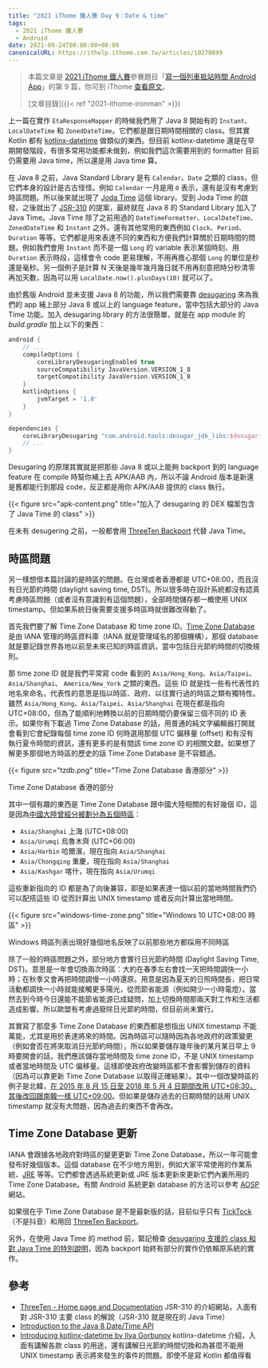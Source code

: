 ```yaml
---
title: "2021 iThome 鐵人賽 Day 9：Date & time"
tags:
  - 2021 iThome 鐵人賽
  - Android
date: 2021-09-24T00:00:00+08:00
canonicalURL: https://ithelp.ithome.com.tw/articles/10270899
---
```


> 本篇文章是 [2021 iThome 鐵人賽](https://ithelp.ithome.com.tw/2021ironman)參賽題目「[寫一個列車抵站時間 Android App](https://ithelp.ithome.com.tw/users/20139666/ironman/4661)」的第 9 篇，你可到 iThome [查看原文](https://ithelp.ithome.com.tw/articles/10270899)。
>
> [文章目錄]({{< ref "2021-ithome-ironman" >}})

上一篇在實作 `EtaResponseMapper` 的時候我們用了 Java 8 開始有的 `Instant`、`LocalDateTime` 和 `ZonedDateTime`。它們都是跟日期時間相關的 class。但其實 Kotlin 都有 [kotlinx-datetime](https://github.com/Kotlin/kotlinx-datetime) 做類似的東西。但目前 kotlinx-datetime 還是在早期開發階段，有很多常用功能都未做到，例如我們這次需要用到的 formatter 目前仍需要用 Java time，所以還是用 Java time 算。

在 Java 8 之前，Java Standard Library 是有 `Calendar`、`Date` 之類的 class，但它們本身的設計是古古怪怪。例如 `Calendar` 一月是用 `0` 表示，還有是沒有考慮到時區問題。所以後來就出現了 [Joda Time](https://www.joda.org/joda-time/) 這個 library。受到 Joda Time 的啟發，之後就出了 [JSR-310](https://jcp.org/en/jsr/detail?id=310) 的提案，最終就在 Java 8 的 Standard Library 加入了 Java Time。Java Time 除了之前用過的 `DateTimeFormatter`、`LocalDateTime`、`ZonedDateTime` 和 `Instant` 之外，還有其他常用的東西例如 `Clock`、`Period`、`Duration` 等等。它們都是用來表達不同的東西和方便我們計算關於日期時間的問題。例如我們會用 `Instant` 而不是一個 `Long` 的 variable 表示某個時刻、用 `Duration` 表示時段，這樣會令 code 更易理解，不用再擔心那個 `Long` 的單位是秒還是毫秒。另一個例子是計算 N 天後是幾年幾月幾日就不用再刻意把時分秒清零再加天數，因為可以用 `LocalDate.now().plusDays(10)` 就可以了。

由於舊版 Android 並未支援 Java 8 的功能，所以我們需要靠 [desugaring](https://developer.android.com/studio/write/java8-support) 來為我們的 app 補上部分 Java 8 或以上的 language feature，當中包括大部分的 Java Time 功能。加入 desugaring library 的方法很簡單，就是在 app module 的 *build.gradle* 加上以下的東西：

```groovy
android {
    // ...
    compileOptions {
        coreLibraryDesugaringEnabled true
        sourceCompatibility JavaVersion.VERSION_1_8
        targetCompatibility JavaVersion.VERSION_1_8
    }
    kotlinOptions {
        jvmTarget = '1.8'
    }
}

dependencies {
    coreLibraryDesugaring "com.android.tools:desugar_jdk_libs:$desugaringVersion"
    // ...
}
```

Desugaring 的原理其實就是把那些 Java 8 或以上能夠 backport 到的 language feature 在 compile 時幫你補上去 APK/AAB 內，所以不論 Android 版本是新還是舊都能行到那段 code，反正都是用你 APK/AAB 提供的 class 執行。

{{< figure src="apk-content.png" title="加入了 desugaring 的 DEX 檔案包含了 Java Time 的 class" >}}

在未有 desugering 之前，一般都會用 [ThreeTen Backport](https://www.threeten.org/threetenbp/) 代替 Java Time。

## 時區問題

另一樣想借本篇討論的是時區的問題。在台灣或者香港都是 UTC+08:00，而且沒有日光節約時間 (daylight saving time, DST)。所以很多時在設計系統都沒有認真考慮時區問題（或者沒有意識到有這個問題），全部時間儲存都一概使用 UNIX timestamp。但如果系統日後需要支援多時區時就很難改得動了。

首先我們要了解 Time Zone Database 和 time zone ID。[Time Zone Database](https://www.iana.org/time-zones) 是由 IANA 管理的時區資料庫（IANA 就是管理域名的那個機構），那個 database 就是要記錄世界各地以前至未來已知的時區資訊，當中包括日光節約時間的切換規則。

那 time zone ID 就是我們平常寫 code 看到的 `Asia/Hong_Kong`、`Asia/Taipei`、`Asia/Shanghai`、 `America/New_York` 之類的東西。這些 ID 就是找一些有代表性的地名來命名，代表性的意思是指以時區、政府、以往實行過的時區之類有獨特性。雖然 `Asia/Hong_Kong`、`Asia/Taipei`、`Asia/Shanghai` 在現在都是指向 UTC+08:00，但為了能順利地轉換以前的日期時間仍要保留三個不同的 ID 表示。如果你有下載過 Time Zone Database 的話，用普通的純文字編輯器打開就會看到它會紀錄每個 time zone ID 何時選用那個 UTC 偏移量 (offset) 和有沒有執行夏令時間的資訊，還有更多的是有間該 time zone ID 的相關文獻。如果想了解更多那個地方時區的歷史的話 Time Zone Database 是不容錯過。

{{< figure src="tzdb.png" title="Time Zone Database 香港部分" >}}

Time Zone Database 香港的部分

其中一個有趣的東西是 Time Zone Database 跟中國大陸相關的有好幾個 ID，這是因為[中國大陸曾經分被劃分為五個時區](https://zh.wikipedia.org/wiki/%E4%B8%AD%E5%9C%8B%E6%99%82%E5%8D%80)：

- `Asia/Shanghai` 上海 (UTC+08:00)
- `Asia/Urumqi` 烏魯木齊 (UTC+06:00)
- `Asia/Harbin` 哈爾濱，現在指向 `Asia/Shanghai`
- `Asia/Chongqing` 重慶，現在指向 `Asia/Shanghai`
- `Asia/Kashgar` 喀什，現在指向 `Asia/Urumqi`

這些重新指向的 ID 都是為了向後兼容，即是如果表達一個以前的當地時間我們仍可以配搭這些 ID 從而計算出 UNIX timestamp 或者反向計算出當地時間。

{{< figure src="windows-time-zone.png" title="Windows 10 UTC+08:00 時區" >}}

Windows 時區列表出現好幾個地名反映了以前那些地方都採用不同時區

除了一般的時區問題之外，部分地方會實行日光節約時間 (Daylight Saving Time, DST)。意思是一年會切換兩次時區：大約在春季左右會找一天把時間調快一小時；在秋季又會再把時間調慢一小時還原。用意是因為夏天的日照時間長，把日常活動都調快一小時就能接觸更多陽光，從而節省能源（例如開少一小時電燈）。當然去到今時今日還能不能節省能源已成疑問，加上切換時間那兩天對工作和生活都造成影響。所以歐盟有考慮過廢除日光節約時間，但目前尚未實行。

其實寫了那麼多 Time Zone Database 的東西都是想指出 UNIX timestamp 不能萬能，尤其是用於表達將來的時間。因為時區可以隨時因為各地政府的政策變更（例如會否在將來取消日光節約時間），所以如果要儲存幾年後的某月某日早上 9 時要開會的話，我們應該儲存當地時間及 time zone ID，不是 UNIX timestamp 或者當地時間及 UTC 偏移量。這樣即使政府改變時區都不會影響到儲存的資料（因為可以靠更新 Time Zone Database 以取得正確結果）。其中一個改變時區的例子是北韓，[在 2015 年 8 月 15 日至 2018 年 5 月 4 日期間改用 UTC+08:30，其後改回跟南韓一樣 UTC+09:00](https://www.storm.mg/article/431531)。但如果是儲存過去的日期時間的話用 UNIX timestamp 就沒有大問題，因為過去的東西不會再改。

## Time Zone Database 更新

IANA 會跟據各地政府對時區的變更更新 Time Zone Database，所以一年可能會發布好幾個版本。這個 database 在不少地方用到，例如大家平常使用的作業系統、[JRE](https://www.oracle.com/java/technologies/tzdata-versions.html) 等等。它們都會透過系統更新或 JRE 版本更新來更新它們內裏所用的 Time Zone Database。有關 Android 系統更新 database 的方法可以參考 [AOSP](https://source.android.com/devices/tech/config/timezone-rules) 網站。

如果很在乎 Time Zone Database 是不是最新版的話，目前似乎只有 [TickTock](https://github.com/ZacSweers/ticktock)（不是抖音）和用回 [ThreeTen Backport](https://www.threeten.org/threetenbp/)。

另外，在使用 Java Time 的 method 前，緊記檢查 [desugaring 支援的 class 和對 Java Time 的特別說明](https://developer.android.com/studio/write/java8-support-table)，因為 backport 始終有部分的實作仍依賴原系統的實作。

## 參考

- [ThreeTen - Home page and Documentation](https://www.threeten.org/) JSR-310 的介紹網站，入面有對 JSR-310 主要 class 的解說（JSR-310 就是現在的 Java Time）
- [Introduction to the Java 8 Date/Time API](https://www.baeldung.com/java-8-date-time-intro)
- [Introducing kotlinx-datetime by Ilya Gorbunov](https://www.youtube.com/watch?v=YwN0kAMNvXI) kotlinx-datetime 介紹，入面有講解各款 class 的用途，還有講解日光節約時間切換和為甚麼不能用 UNIX timestamp 表示將來發生的事件的問題。即使不是寫 Kotlin 都值得看
